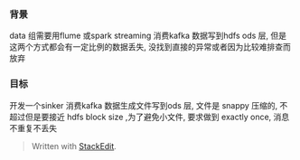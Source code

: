### 背景
data 组需要用flume 或spark streaming 消费kafka 数据写到hdfs ods 层, 但是这两个方式都会有一定比例的数据丢失, 没找到直接的异常或者因为比较难排查而放弃

### 目标
开发一个sinker 消费kafka 数据生成文件写到ods 层, 文件是 snappy 压缩的, 不超过但是要接近 hdfs block size ,为了避免小文件, 要求做到 exactly once, 消息不重复不丢失


> Written with [StackEdit](https://stackedit.io/).
<!--stackedit_data:
eyJoaXN0b3J5IjpbNzI4NTc0MzE4XX0=
-->